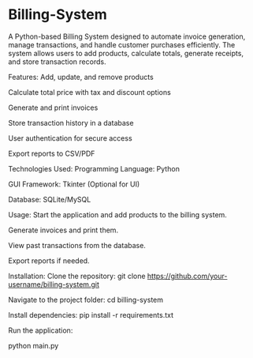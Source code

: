 # Billing-System
A Python-based Billing System designed to automate invoice generation, manage transactions, and handle customer purchases efficiently. The system allows users to add products, calculate totals, generate receipts, and store transaction records.

Features:
Add, update, and remove products

Calculate total price with tax and discount options

Generate and print invoices

Store transaction history in a database

User authentication for secure access

Export reports to CSV/PDF



Technologies Used:
Programming Language: Python

GUI Framework: Tkinter (Optional for UI)

Database: SQLite/MySQL


Usage:
Start the application and add products to the billing system.

Generate invoices and print them.

View past transactions from the database.

Export reports if needed.


Installation:
Clone the repository:
git clone https://github.com/your-username/billing-system.git

Navigate to the project folder:
cd billing-system

Install dependencies:
pip install -r requirements.txt

Run the application:

python main.py
